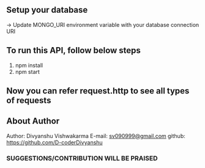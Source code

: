 ## Setup your database
-> Update MONGO_URI environment variable with your database connection URI

## To run this API, follow below steps
1. npm install
2. npm start

## Now you can refer request.http to see all types of requests

## About Author
Author: Divyanshu Vishwakarma
E-mail: sv090999@gmail.com
github: https://github.com/D-coderDivyanshu


### SUGGESTIONS/CONTRIBUTION WILL BE PRAISED ###